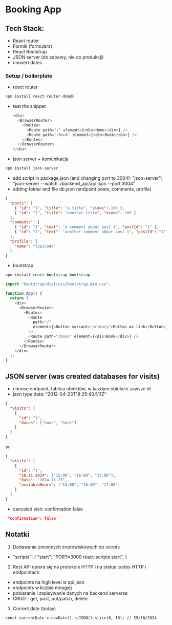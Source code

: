 # Booking App

## Tech Stack:

- React router
- Formik (formularz)
- React Bootstrap
- JSON server (do zabawy, nie do produkcji)
- convert dates

### Setup / boilerplate

- react router

```js
npm install react-router-dom@6
```

- test the snippet

  ```js
  <div>
    <BrowserRouter>
      <Routes>
        <Route path="/" element={<div>Home</div>} />
        <Route path="/book" element={<div>Book</div>} />
      </Routes>
    </BrowserRouter>
  </div>
  ```

- json server + komunikacja

```js
npm install json-server
```

- add script in package.json (and changing port to 3004):
  "json-server": "json-server --watch ./backend_api/api.json --port 3004"
- adding folder and file db.json (endpoint posts, comments, profile)

```json
{
  "posts": [
    { "id": "1", "title": "a title", "views": 100 },
    { "id": "2", "title": "another title", "views": 200 }
  ],
  "comments": [
    { "id": "1", "text": "a comment about post 1", "postId": "1" },
    { "id": "2", "text": "another comment about post 1", "postId": "1" }
  ],
  "profile": {
    "name": "typicode"
  }
}
```

- bootstrap

```js
npm install react-bootstrap bootstrap
```

```js
import "bootstrap/dist/css/bootstrap.min.css";

function App() {
  return (
    <div>
      <BrowserRouter>
        <Routes>
          <Route
            path="/"
            element={<Button variant="primary">Button as link</Button>}
          />
          <Route path="/book" element={<div>Book</div>} />
        </Routes>
      </BrowserRouter>
    </div>
  );
}
```

## JSON server (was created databases for visits)

- choose endpoint, tablica obiektów, w każdym obiekcie zawsze id
- json type data: "2012-04-23T18:25:43.511Z"

```json
{
  "visits": [
    {
      "id": "1",
      "dates": ["hour", "hour"]
    }
  ]
}
```

or

```json
{
  "visits": [
    {
      "id": "1",
      "16.11.2024": ["15:00", "16:00", "17:00"],
      "data": "2024-11-23",
      "avaiableHours": ["15:00", "16:00", "17:00"]
    }
  ]
}
```

- canceled visit: confirmation false

```json
 "confirmation": false
```

## Notatki

1. Dodawanie zmiennych środowiskowych do scirpts

- "scripts": {
  "start": "PORT=3000 react-scripts start",
  }

2. Rest API opiera się na protokole HTTP i na status codes HTTP i endpointach

- endpoints na high level w api.json
- endpoints w liczbie mnogiej
- pobieranie i zapisywanie danych na backend serverze
- CRUD - get, post, put/patch, delete

3. Current date (today)
```ja
const currentDate = newDate().toJSON().slice(0, 10); // 29/10/2024
```

